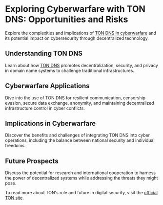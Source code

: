 # Exploring Cyberwarfare with TON DNS: Opportunities and Risks

Explore the complexities and implications of [TON DNS in cyberwarfare](https://theopen.network/) and its potential impact on cybersecurity through decentralized technology.

## Understanding TON DNS

Learn about how [TON DNS](https://www.ton.org/) promotes decentralization, security, and privacy in domain name systems to challenge traditional infrastructures.

## Cyberwarfare Applications

Dive into the use of TON DNS for resilient communication, censorship evasion, secure data exchange, anonymity, and maintaining decentralized infrastructure control in cyber conflicts.

## Implications in Cyberwarfare

Discover the benefits and challenges of integrating TON DNS into cyber operations, including the balance between national security and individual freedoms.

## Future Prospects

Discuss the potential for research and international cooperation to harness the power of decentralized systems while addressing the threats they might pose.

To read more about TON's role and future in digital security, visit the [official TON site](https://www.ton.org/).